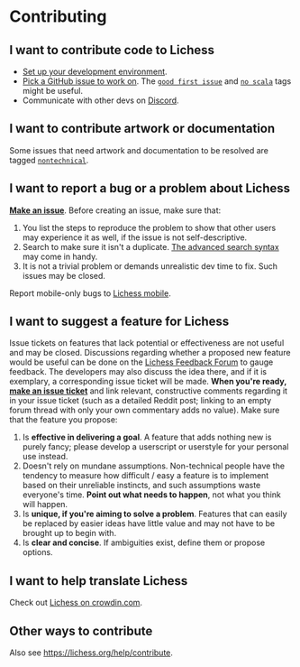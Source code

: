 # Contributing

## I want to contribute code to Lichess

- [Set up your development environment](https://github.com/lichess-org/lila/wiki/Lichess-Development-Onboarding).
- [Pick a GitHub issue to work on](https://github.com/lichess-org/lila/issues). The [`good first issue`](https://github.com/lichess-org/lila/issues?q=is%3Aissue+is%3Aopen+label%3A%22good+first+issue%22) and [`no scala`](https://github.com/lichess-org/lila/issues?q=is%3Aissue+is%3Aopen+label%3A%22no+scala%22) tags might be useful.
- Communicate with other devs on [Discord](https://discord.gg/lichess).

## I want to contribute artwork or documentation

Some issues that need artwork and documentation to be resolved are tagged [`nontechnical`](https://github.com/lichess-org/lila/issues?q=is%3Aissue+is%3Aopen+label%3A%22non+technical%22).

## I want to report a bug or a problem about Lichess

[**Make an issue**](https://github.com/lichess-org/lila/issues/new). Before creating an issue, make sure that:

1. You list the steps to reproduce the problem to show that other users may experience it as well, if the issue is not self-descriptive.
2. Search to make sure it isn't a duplicate. [The advanced search syntax](https://help.github.com/articles/searching-issues/) may come in handy.
3. It is not a trivial problem or demands unrealistic dev time to fix. Such issues may be closed.

Report mobile-only bugs to [Lichess mobile](https://github.com/lichess-org/lichobile).

## I want to suggest a feature for Lichess

Issue tickets on features that lack potential or effectiveness are not useful and may be closed. Discussions regarding whether a proposed new feature would be useful can be done on the [Lichess Feedback Forum](https://lichess.org/forum/lichess-feedback) to gauge feedback. The developers may also discuss the idea there, and if it is exemplary, a corresponding issue ticket will be made. **When you're ready, [make an issue ticket](https://github.com/lichess-org/lila/issues/new)** and link relevant, constructive comments regarding it in your issue ticket (such as a detailed Reddit post; linking to an empty forum thread with only your own commentary adds no value). Make sure that the feature you propose:

1. Is **effective in delivering a goal**. A feature that adds nothing new is purely fancy; please develop a userscript or userstyle for your personal use instead.
2. Doesn't rely on mundane assumptions. Non-technical people have the tendency to measure how difficult / easy a feature is to implement based on their unreliable instincts, and such assumptions waste everyone's time. **Point out what needs to happen**, not what you think will happen.
3. Is **unique, if you're aiming to solve a problem**. Features that can easily be replaced by easier ideas have little value and may not have to be brought up to begin with.
4. Is **clear and concise**. If ambiguities exist, define them or propose options.

## I want to help translate Lichess

Check out [Lichess on crowdin.com](https://crowdin.com/project/lichess).

## Other ways to contribute

Also see https://lichess.org/help/contribute.
